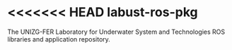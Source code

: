 <<<<<<< HEAD
labust-ros-pkg
==============

The UNIZG-FER Laboratory for Underwater System and Technologies ROS libraries and application repository.

